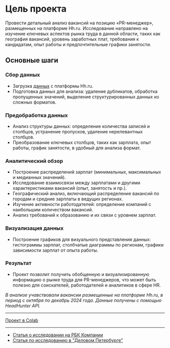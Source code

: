 # Цель проекта
Провести детальный анализ вакансий на позицию «PR-менеджер», размещенных на платформе Hh.ru. Исследование направлено на изучение ключевых аспектов рынка труда в данной области, таких как география вакансий, уровень заработных плат, требования к кандидатам, опыт работы и предпочтительные графики занятости.

## Основные шаги
### Сбор данных
- Загрузка [данных](https://github.com/serobabov/work.projects/tree/cf8006011d5210669c9e12c5a834dea443e9ae04/pr_vacancy/data_pr.csv) с платформы Hh.ru.
- Подготовка данных для анализа: удаление дубликатов, обработка пропущенных значений, выделение структурированных данных из сложных форматов.

### Предобработка данных
- Анализ структуры данных: определение количества записей и столбцов, устранение пропусков, удаление нерелевантных столбцов.
- Преобразование ключевых столбцов, таких как зарплата, опыт работы, график занятости, в удобный для анализа формат.

### Аналитический обзор
- Построение распределений зарплат (минимальных, максимальных и медианных значений).
- Исследование взаимосвязи между зарплатами и другими характеристиками вакансий (опыт, занятость и пр.).
- Географический анализ, включающий распределение вакансий по городам и средние зарплаты в ведущих регионах.
- Изучение активности работодателей: определение компаний с наибольшим количеством вакансий.
- Анализ требований к образованию и их связи с уровнем зарплат.

### Визуализация данных
- Построение графиков для визуального представления данных: гистограммы зарплат, столбчатые диаграммы по регионам, графики зависимости зарплат от опыта работы.

### Результат
- Проект позволит получить обобщенную и визуализированную информацию о рынке труда для PR-менеджеров, что может быть полезно для соискателей, работодателей и аналитиков в сфере HR.

*В анализе учавствовали вакансии размещенные на платформе Hh.ru, в период с октября по декабрь 2024 года. Данные получены с помощью HeadHunter API.*

---
[Проект в Colab](https://colab.research.google.com/drive/1ZrbsAUpTdXFSJVpxBBrpOlbIG-3TS_18?usp=sharing)

---
- [Статья о исследовании на РБК Компании](https://companies.rbc.ru/news/lFYoyN35WH/analitiki-kg-progress-vyiyasnili-kto-v-pr-zarabatyivaet-bolshe-vseh/)
- [Статья по исследованию в "Деловом Петербурге"](https://www.dp.ru/a/2025/02/10/srednjaja-zarplata-piarshhikov)
